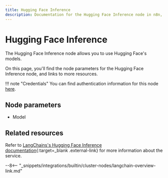 ```yaml
---
title: Hugging Face Inference
description: Documentation for the Hugging Face Inference node in n8n, a workflow automation platform. Includes details of operations and configuration, and links to examples and credentials information.
---
```


# Hugging Face Inference

The Hugging Face Inference node allows you to use Hugging Face's models.

On this page, you'll find the node parameters for the Hugging Face Inference node, and links to more resources.

!!! note "Credentials"
    You can find authentication information for this node [here](/integrations/builtin/credentials/huggingface/).

<!--
!!! note "Examples and templates"
	For usage examples and templates to help you get started, refer to n8n's [LangChain integrations](https://n8n.io/integrations/langchain/){:target=_blank .external-link} page.
-->
	
## Node parameters

* Model

## Related resources

<!--
View [example workflows and related content](https://n8n.io/integrations/langchain/){:target=_blank .external-link} on n8n's website.
-->

Refer to [LangChains's Hugging Face Inference documentation](https://js.langchain.com/docs/modules/model_io/models/llms/integrations/huggingface_inference){:target=_blank .external-link} for more information about the service.

--8<-- "_snippets/integrations/builtin/cluster-nodes/langchain-overview-link.md"
